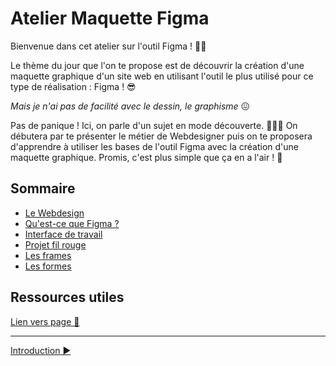 # Atelier Maquette Figma

Bienvenue dans cet atelier sur l'outil Figma ! 👩‍🎨

Le thème du jour que l'on te propose est de découvrir la création d'une maquette graphique d'un site web en utilisant l'outil le plus utilisé pour ce type de réalisation : Figma ! 😎

_Mais je n'ai pas de facilité avec le dessin, le graphisme_ 😖

Pas de panique ! Ici, on parle d'un sujet en mode découverte. 🌈🐻‍❄️ On débutera par te présenter le métier de Webdesigner puis on te proposera d'apprendre à utiliser les bases de l'outil Figma avec la création d'une maquette graphique. Promis, c'est plus simple que ça en a l'air ! 🙏

## Sommaire

- [Le Webdesign](./cours/01-webdesign.md)
- [Qu'est-ce que Figma ?](./cours/02-figma-intro.md)
- [Interface de travail](./cours/03-figma-interface.md)
- [Projet fil rouge](./cours/04-figma-fil-rouge.md)
- [Les frames](./cours/05-figma-frames.md)
- [Les formes](./cours/06-figma-formes.md)

## Ressources utiles

[Lien vers page 🔗](./ressources.md)

---

[Introduction ▶️](./cours/01-webdesign.md)
